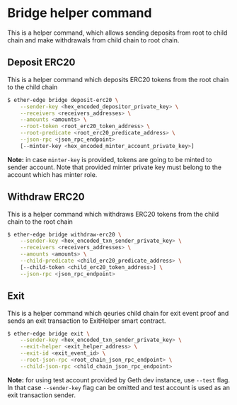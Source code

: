 # Bridge helper command

This is a helper command, which allows sending deposits from root to child chain and make withdrawals from child chain to root chain.

## Deposit ERC20

This is a helper command which deposits ERC20 tokens from the root chain to the child chain

```bash
$ ether-edge bridge deposit-erc20 \
    --sender-key <hex_encoded_depositor_private_key> \
    --receivers <receivers_addresses> \
    --amounts <amounts> \
    --root-token <root_erc20_token_address> \
    --root-predicate <root_erc20_predicate_address> \
    --json-rpc <json_rpc_endpoint>
    [--minter-key <hex_encoded_minter_account_private_key>]
```

**Note:** in case `minter-key` is provided, tokens are going to be minted to sender account. Note that provided minter private key must belong to the account which has minter role.

## Withdraw ERC20

This is a helper command which withdraws ERC20 tokens from the child chain to the root chain

```bash
$ ether-edge bridge withdraw-erc20 \
    --sender-key <hex_encoded_txn_sender_private_key> \
    --receivers <receivers_addresses> \
    --amounts <amounts> \
    --child-predicate <child_erc20_predicate_address> \
    [--child-token <child_erc20_token_address>] \
    --json-rpc <json_rpc_endpoint>
```

## Exit

This is a helper command which qeuries child chain for exit event proof and sends an exit transaction to ExitHelper smart contract.

```bash
$ ether-edge bridge exit \
    --sender-key <hex_encoded_txn_sender_private_key> \
    --exit-helper <exit_helper_address> \
    --exit-id <exit_event_id> \
    --root-json-rpc <root_chain_json_rpc_endpoint> \
    --child-json-rpc <child_chain_json_rpc_endpoint>
```

**Note:** for using test account provided by Geth dev instance, use `--test` flag. In that case `--sender-key` flag can be omitted and test account is used as an exit transaction sender.
